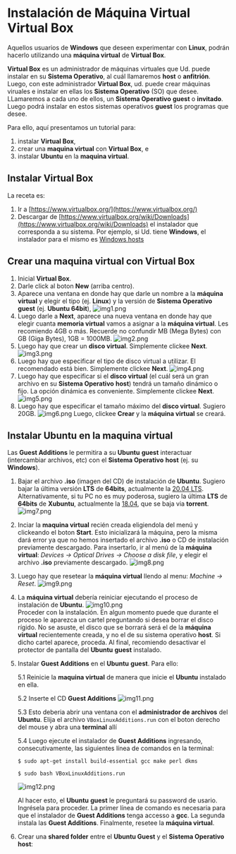 # Instalación de Máquina Virtual **Virtual Box**

Aquellos usuarios de **Windows** que deseen experimentar con **Linux**, podrán hacerlo utilizando una **máquina virtual** de **Virtual Box**.

**Virtual Box** es un administrador de máquinas virtuales que Ud. puede instalar en su **Sistema Operativo**, al cuál llamaremos **host** o **anfitrión**. Luego, con este administrador **Virtual Box**, ud. puede crear máquinas viruales e instalar en ellas los **Sistema Operativo** (SO) que desee. LLamaremos a cada uno de ellos, un **Sistema Operativo** **guest** o **invitado**. Luego podrá instalar en estos sistemas operativos **guest** los programas que desee. 

Para ello, aquí presentamos un tutorial para:

1. instalar **Virtual Box**,
2. crear una **maquina virtual** con **Virtual Box**, e
3. instalar **Ubuntu** en la **maquina virtual**.
  
## Instalar **Virtual Box**

La receta es:

1. Ir a [https://www.virtualbox.org/](https://www.virtualbox.org/)
2. Descargar de [https://www.virtualbox.org/wiki/Downloads](https://www.virtualbox.org/wiki/Downloads) el instalador que corresponda a su sistema. Por ejemplo, si Ud. tiene **Windows**, el instalador para el mismo es [Windows hosts](https://download.virtualbox.org/virtualbox/6.1.26/VirtualBox-6.1.26-145957-Win.exe)

## Crear una **maquina virtual** con **Virtual Box**

1. Inicial **Virtual Box**.
2. Darle click al boton **New** (arriba centro).
3. Aparece una ventana en donde hay que darle un nombre a la **máquina virtual** y elegir el tipo (ej. **Linux**) y la versión de **Sistema Operativo** **guest** (ej. **Ubuntu 64bit**),
      ![img1.png](assets/img1.png)
4. Luego darle a **Next**, aparece una nueva ventana en donde hay que elegir cuanta **memoria virtual** vamos a asignar a la **máquina virtual**. Les recomiendo 4GB o más. Recuerde no confundir MB (Mega Bytes) con GB (Giga Bytes), 1GB = 1000MB.
      ![img2.png](assets/img2.png)    
5. Luego hay que crear un **disco virtual**. Simplemente clickee **Next**.
      ![img3.png](assets/img3.png)      
6. Luego hay que especificar el tipo de disco virtual a utilizar. El recomendado está bien. Simplemente clickee **Next**.
      ![img4.png](assets/img4.png)
7. Luego hay que especificar si el **disco virtual** (el cuál será un gran archivo en su **Sistema Operativo** **host**) tendrá un tamaño dinámico o fijo. La opción dinámica es conveniente. Simplemente clickee **Next**.
      ![img5.png](assets/img5.png)  
8. Luego hay que especificar el tamaño máximo del **disco virtual**. Sugiero 20GB.
      ![img6.png](assets/img6.png)
     Luego, clickee **Crear** y la **máquina virtual** se creará.

## Instalar **Ubuntu** en la **maquina virtual**

Las **Guest Additions** le permitira a su **Ubuntu** **guest** interactuar (intercambiar archivos, etc) con el **Sistema Operativo** **host** (ej. su **Windows**).

1. Bajar el archivo **.iso** (imagen del CD) de instalación de **Ubuntu**. Sugiero bajar la última versión **LTS** de **64bits**, actualmente la [20.04 LTS](https://ubuntu.com/download/desktop/thank-you?version=20.04.2.0&architecture=amd64). Alternativamente, si tu PC no es muy poderosa, sugiero la última **LTS** de **64bits** de **Xubuntu**, actualmente la [18.04](https://xubuntu.org/download), que se baja via **torrent**.
      ![img7.png](assets/img7.png)
2. Inciar la **maquina virtual** recién creada eligiendola del menú y clickeando el boton **Start**. Esto inicializará la máquina, pero la misma dará error ya que no hemos insertado el archivo **.iso** o CD de instalación previamente descargado. Para insertarlo, ir al menú de la **máquina virtual**: *Devices -> Optical Drives -> Choose a disk file*, y elegir el archivo **.iso** previamente descargado. 
      ![img8.png](assets/img8.png)
3. Luego hay que resetear la **máquina virtual** llendo al menu: *Machine -> Reset*.
      ![img9.png](assets/img9.png)  
4. La **máquina virtual** debería reiniciar ejecutando el proceso de instalación de **Ubuntu**.
      ![img10.png](assets/img10.png)  
     Proceder con la instalación. En algun momento puede que durante el proceso le aparezca un cartel preguntando si desea borrar el disco rígido. No se asuste, el disco que se borrará será el de la **máquina virtual** recientemente creada, y no el de su sistema operativo **host**. Si dicho cartel aparece, proceda. Al final, recomiendo desactivar el protector de pantalla del **Ubuntu** **guest** instalado.
5. Instalar **Guest Additions** en el **Ubuntu** **guest**. Para ello:

    5.1 Reinicie la **maquina virtual** de manera que inicie el **Ubuntu** instalado en ella. 
    
    5.2 Inserte el CD **Guest Additions**
      ![img11.png](assets/img11.png)
            
    5.3 Esto deberia abrir una ventana con el **administrador de archivos** del **Ubuntu**. Elija el archivo `VBoxLinuxAdditions.run` con el boton derecho del mouse y abra una **terminal** allí
    
    5.4 Luego ejecute el instalador de **Guest Additions** ingresando, consecutivamente, las siguientes línea de comandos en la terminal:
    
      `$ sudo apt-get install build-essential gcc make perl dkms`

      `$ sudo bash VBoxLinuxAdditions.run`   

      ![img12.png](assets/img12.png)
         
    Al hacer esto, el **Ubuntu** **guest** le preguntará su password de usario. Ingrésela para proceder. La primer línea de comando es necesaria para que el instalador de **Guest Additions** tenga accesso a **gcc**. La segunda instala las **Guest Additions**. Finalmente, resetee la **máquina virtual**.
    
6. Crear una **shared folder** entre el **Ubuntu Guest** y el **Sistema Operativo** **host**:

